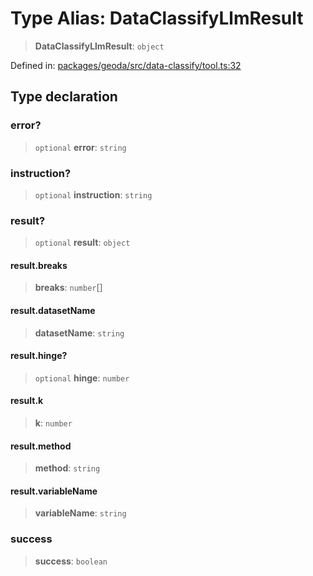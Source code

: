 # Type Alias: DataClassifyLlmResult

> **DataClassifyLlmResult**: `object`

Defined in: [packages/geoda/src/data-classify/tool.ts:32](https://github.com/GeoDaCenter/openassistant/blob/2cb8f20a901f3385efeb40778248119c5e49db78/packages/geoda/src/data-classify/tool.ts#L32)

## Type declaration

### error?

> `optional` **error**: `string`

### instruction?

> `optional` **instruction**: `string`

### result?

> `optional` **result**: `object`

#### result.breaks

> **breaks**: `number`[]

#### result.datasetName

> **datasetName**: `string`

#### result.hinge?

> `optional` **hinge**: `number`

#### result.k

> **k**: `number`

#### result.method

> **method**: `string`

#### result.variableName

> **variableName**: `string`

### success

> **success**: `boolean`
